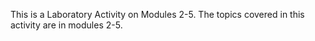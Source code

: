 This is a Laboratory Activity on Modules 2-5.
The topics covered in this activity are in modules 2-5.
